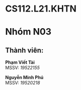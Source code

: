 # CS112.L21.KHTN
<h1> Nhóm N03 </h1>
<h2> Thành viên: </h2>
<p><b> Phạm Viết Tài </b><br> 
MSSV: <i>19522155</i></p>
<p><b> Nguyễn Minh Phú </b><br> 
MSSV: <i>19520218</i></p>
